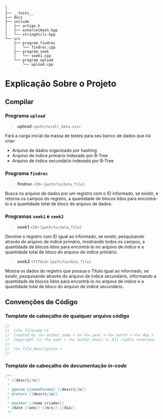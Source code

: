 <!--
documentar
estruturas
e mais
-->


```
.
│
├── __tests__
├── docs
├── include
│   ├── artigo.h
│   ├── externalHash.hpp
│   └── stringUtils.hpp
└── src
    ├── program_findrec
    │   └── findrec.cpp
    ├── program_seek
    │   └── seek1.cpp
    └── program_upload
        └── upload.cpp
```

# Explicação Sobre o Projeto



## Compilar



### Programa `upload`
> **upload** `<path/to/all_data.csv>`

Fará a carga inicial da massa de testes para seu banco de dados que irá criar:
  + Arquivo de dados organizado por hashing
  + Arquivo de índice primário indexado por B-Tree
  + Arquivo de índice secundário indexado por B-Tree



### Programa `findrec`
> **findrec** `<ID>` `[path/to/data_file]`

Busca no arquivo de dados por um registro com o ID informado, se existir, e retorna os campos do registro, a quantidade de blocos lidos para encontrá-lo e a quantidade total de bloco do arquivo de dados.


### Programas `seek1` e `seek2`
> **seek1** `<ID>` `[path/to/data_file]`

Devolve o registro com ID igual ao informado, se existir, pesquisando através do arquivo de índice primário, mostrando todos os campos, a quantidade de blocos lidos para encontrá-lo no arquivo de índice e a quantidade total de bloco do arquivo de índice primário.



> **seek2** `<TITULO>` `[path/to/data_file]`

Mostra os dados do registro que possua o Título igual ao informado, se existir, pesquisando através do arquivo de índice secundário, informando a quantidade de blocos lidos para encontrá-lo no arquivo de índice e a quantidade total de bloco do arquivo de índice secundário.



## Convenções de Código


### Template de cabeçalho de qualquer arquivo código
```java
//
//  [<%= filename >]
//  Created by <%= author_name > on <%= year >-<%= month >-<%= day >
//  Copyright (c) <%= year > <%= author_email >; All rights reserved.
//
//  <%= file_description >
//
```

### Template de cabeçalho de documentação _in-code_
```java
/**
 * {{descrição}}
 *
 * @param {{nomeParam}} {{descrição}}.
 * @return {{descrição}}.
 *
 * @author {{nome criador}}
 * @date {{ano}}-{{mês}}-{{dia}}
 */
```